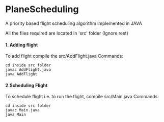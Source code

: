 # PlaneScheduling
A priority based flight scheduling algorithm implemented in JAVA

All the files required are located in 'src' folder (Ignore rest)

#### 1. Adding flight <br/>
To add flight compile the src/AddFlight.java
Commands:
```
cd inside src folder
javac AddFlight.java
java AddFlight
```

#### 2.Scheduling Flight
To schedule flight i.e. to run the flight, compile src/Main.java
Commands:
```
cd inside src folder
javac Main.java
java Main
```
